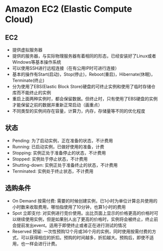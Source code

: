 # Amazon EC2 (Elastic Compute Cloud)

## EC2
* 提供虚拟服务器
* 提供的服务器，与实际物理服务器有着相同的形态，已经安装好了Linux或者Windows等基本操作系统
* 可以使用SSH进行远程连接（在有公用IP时可进行连接）
* 基本的操作有Start(启动)，Stop(停止)，Reboot(重启)，Hibernate(休眠)，Terminate(终止)
* 分为使用了EBS(Elastic Block Store)硬盘的可终止实例和使用了临时存储仓库而不能终止的实例
* 重启上面两种实例时，都会保留数据。但终止时，只有使用了EBS硬盘的实例才能保留之前的数据并重新正常启动（画重点）
* 不同类型的实例间存在容量，计算力，内存，存储量等不同的优化程度

## 状态
* Pending: 为了启动实例，正在准备的状态，不计费用
* Running: 已启动实例，已做好使用的准备，计费
* Stopping: 实例正处于准备停止的状态，不计费用
* Stopped: 实例处于停止状态，不计费用
* Shutting-down: 实例正处于准备终止的状态，不计费用
* Terminated: 实例处于终止状态，不计费用

## 选购条件
* On Demand 按需付费: 需要的时候创建实例，已1小时为单位计算总共使用的小时数来收取费用，哪怕指使用了10分钟，也算1小时的费用
* Spot 立即支付: 对实例进行竞价使用。出比页面上显示的价格更高的价格时可以继续使用实例，但是如果别人出了更高的价格时，实例将会被终止，终止前会提前发出event。适用于即使终止或者正在进行测试的情况
* Reserved 预留: 一次性预购12个月或36个月的实例，同时使用按需付费的方式，可以获得相应的折扣。预购的时间越多，折扣越大。预购后，即使不适用，也一样会进行计费。
